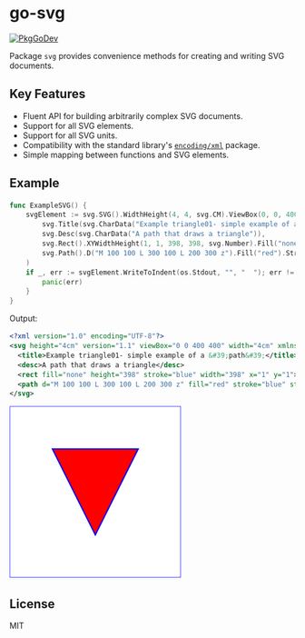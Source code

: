 # go-svg

[![PkgGoDev](https://pkg.go.dev/badge/github.com/twpayne/go-svg)](https://pkg.go.dev/github.com/twpayne/go-svg)

Package `svg` provides convenience methods for creating and writing SVG documents.

## Key Features

* Fluent API for building arbitrarily complex SVG documents.
* Support for all SVG elements.
* Support for all SVG units.
* Compatibility with the standard library's [`encoding/xml`](https://pkg.go.dev/encoding/xml) package.
* Simple mapping between functions and SVG elements.

## Example

```go
func ExampleSVG() {
    svgElement := svg.SVG().WidthHeight(4, 4, svg.CM).ViewBox(0, 0, 400, 400).Children(
        svg.Title(svg.CharData("Example triangle01- simple example of a 'path'")),
        svg.Desc(svg.CharData("A path that draws a triangle")),
        svg.Rect().XYWidthHeight(1, 1, 398, 398, svg.Number).Fill("none").Stroke("blue"),
        svg.Path().D("M 100 100 L 300 100 L 200 300 z").Fill("red").Stroke("blue").StrokeWidth(svg.Number(3)),
    )
    if _, err := svgElement.WriteToIndent(os.Stdout, "", "  "); err != nil {
        panic(err)
    }
}
```

Output:

```xml
<?xml version="1.0" encoding="UTF-8"?>
<svg height="4cm" version="1.1" viewBox="0 0 400 400" width="4cm" xmlns="http://www.w3.org/2000/svg">
  <title>Example triangle01- simple example of a &#39;path&#39;</title>
  <desc>A path that draws a triangle</desc>
  <rect fill="none" height="398" stroke="blue" width="398" x="1" y="1"></rect>
  <path d="M 100 100 L 300 100 L 200 300 z" fill="red" stroke="blue" stroke-width="3"></path>
</svg>
```

![Output](testdata/triangle01.svg)

## License

MIT
